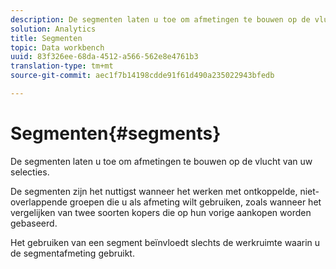 ```yaml
---
description: De segmenten laten u toe om afmetingen te bouwen op de vlucht van uw selecties.
solution: Analytics
title: Segmenten
topic: Data workbench
uuid: 83f326ee-68da-4512-a566-562e8e4761b3
translation-type: tm+mt
source-git-commit: aec1f7b14198cdde91f61d490a235022943bfedb

---
```



# Segmenten{#segments}

De segmenten laten u toe om afmetingen te bouwen op de vlucht van uw selecties.

De segmenten zijn het nuttigst wanneer het werken met ontkoppelde, niet-overlappende groepen die u als afmeting wilt gebruiken, zoals wanneer het vergelijken van twee soorten kopers die op hun vorige aankopen worden gebaseerd.

Het gebruiken van een segment beïnvloedt slechts de werkruimte waarin u de segmentafmeting gebruikt.
